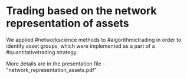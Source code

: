 # Trading based on the network representation of assets
 We applied #networkscience methods to #algorithmictrading in order to identify asset groups, which were implemented as a part of a #quantitativetrading strategy. 

 More details are in the presentation file - "network_representation_assets.pdf"
